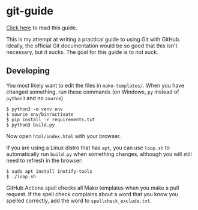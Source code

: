 # git-guide

[Click here](https://akuli.github.io/git-guide/) to read this guide.

This is my attempt at writing a practical guide to using Git with GitHub.
Ideally, the official Git documentation would be so good that this isn't necessary, but it sucks.
The goal for this guide is to not suck.


## Developing

You most likely want to edit the files in `mako-templates/`.
When you have changed something, run these commands (on Windows, `py` instead of `python3` and no `source`)

```
$ python3 -m venv env
$ source env/bin/activate
$ pip install -r requirements.txt
$ python3 build.py
```

Now open `html/index.html` with your browser.

If you are using a Linux distro that has `apt`, you can use `loop.sh` to
automatically run `build.py` when something changes,
although you will still need to refresh in the browser:

```
$ sudo apt install inotify-tools
$ ./loop.sh
```

GitHub Actions spell checks all Mako templates when you make a pull request.
If the spell check complains about a word that you know you spelled correctly,
add the word to `spellcheck_exclude.txt`.
